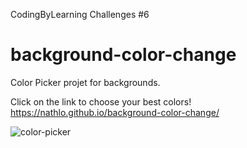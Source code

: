 CodingByLearning Challenges #6

# background-color-change

Color Picker projet for backgrounds.

Click on the link to choose your best colors! https://nathlo.github.io/background-color-change/

![color-picker](https://user-images.githubusercontent.com/39729374/149348636-f35bfe7c-6a85-4532-a9ca-2dcb6904e6bb.png)

